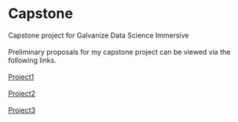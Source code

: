 # Capstone
Capstone project for Galvanize Data Science Immersive<br><br>
Preliminary proposals for my capstone project can be viewed via the following links.<br><br>
<a href="https://github.com/mattslaven/capstone/blob/master/Project1.md">Project1</a><br><br>
<a href="https://github.com/mattslaven/capstone/blob/master/Project2.md">Project2</a><br><br>
<a href="https://github.com/mattslaven/capstone/blob/master/Project3.md">Project3</a><br><br>
